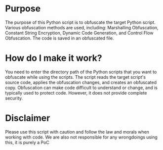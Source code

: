 # Purpose
The purpose of this Python script is to obfuscate the target Python script. Various obfuscation methods are used, including: Marshalling Obfuscation, Constant String Encryption, Dynamic Code Generation, and Control Flow Obfuscation. The code is saved in an obfuscated file.

# How do I make it work?
You need to enter the directory path of the Python scripts that you want to obfuscate while using the scripts. The script reads the target script's source code, applies the obfuscation changes, and creates an obfuscated copy. Obfuscation can make code difficult to understand or change, and is typically used to protect code. However, it does not provide complete security.

# Disclaimer
Please use this script with caution and follow the law and morals when working with code. We are also not responsible for any wrongdoings using this, it is purely a PoC
